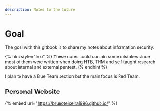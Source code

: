 ```yaml
---
description: Notes to the future
---
```


# Goal

The goal with this gitbook is to share my notes about information security.

{% hint style="info" %}
These notes could contain some mistakes since most of them were written when doing HTB, THM and self taught research about internal and external pentest.
{% endhint %}

I plan to have a Blue Team section but the main focus is Red Team.

## Personal Website

{% embed url="https://brunoteixeira1996.github.io/" %}



